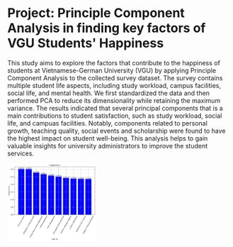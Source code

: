 # Project: Principle Component Analysis in finding key factors of VGU Students' Happiness

This study aims to explore the factors that contribute to the happiness of students at Vietnamese-German University (VGU) by applying Principle Component Analysis to the collected survey dataset. The survey contains multiple student life aspects, including study workload, campus facilities, social life, and mental health. We first standardized the data and then performed PCA to reduce its dimensionality while retaining the maximum variance. The results indicated that several principal components that is a main contributions to student satisfaction, such as study workload, social life, and campuas facilities. Notably, components related to personal growth, teaching quality, social events and scholarship were found to have the highest impact on student well-being. This analysis helps to gain valuable insights for university administrators to improve the student services.

<img src="figures/pc1.png" alt="drawing" width="200"/>
